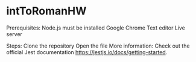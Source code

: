 # intToRomanHW
Prerequisites:
Node.js must be installed
Google Chrome
Text editor
Live server

Steps:
Clone the repository
Open the file
More information: Check out the official Jest documentation https://jestjs.io/docs/getting-started.
